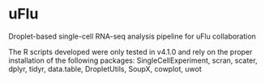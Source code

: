 # uFlu
Droplet-based single-cell RNA-seq analysis pipeline for uFlu collaboration


The R scripts developed were only tested in v4.1.0 and rely on the proper installation of the following packages:
SingleCellExperiment,
scran,
scater,
dplyr,
tidyr,
data.table,
DropletUtils,
SoupX,
cowplot,
uwot
